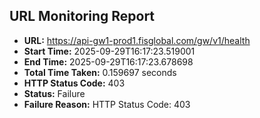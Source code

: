## URL Monitoring Report

- **URL:** https://api-gw1-prod1.fisglobal.com/gw/v1/health
- **Start Time:** 2025-09-29T16:17:23.519001
- **End Time:** 2025-09-29T16:17:23.678698
- **Total Time Taken:** 0.159697 seconds
- **HTTP Status Code:** 403
- **Status:** Failure
- **Failure Reason:** HTTP Status Code: 403
